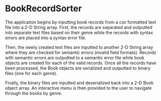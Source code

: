 # BookRecordSorter

The application begins by inputting book records from a csv formatted text file into a 2-D String array. First, the records are separated and outputted into separate text files based on their genre while the records with syntax errors are placed into a syntax error file.

Then, the newly created text files are inputted to another 2-D String array where they are checked for semantic errors (invalid field formats). Records with semantic errors are outputted to a semantic error file while book objects are created for each of the valid records. Once all the records have been processed, the Book objects are serialized and outputted to binary files (one for each genre).

Finally, the binary files are inputted and deserialized back into a 2-D Book object array. An interactive menu is then provided to the user to navigate through the books by genre.
